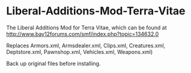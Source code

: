# Liberal-Additions-Mod-Terra-Vitae
The Liberal Additions Mod for Terra Vitae, which can be found at http://www.bay12forums.com/smf/index.php?topic=134632.0

Replaces Armors.xml, Armsdealer.xml, Clips.xml, Creatures.xml, Deptstore.xml, Pawnshop.xml, Vehicles.xml, Weapons.xml)

Back up original files before installing.
